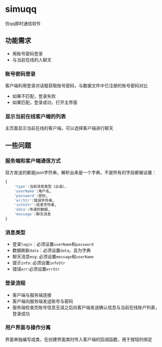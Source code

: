 # simuqq
 仿qq即时通信软件



## 功能需求

- 用账号密码登录
- 与当前在线的人聊天



### 账号密码登录

客户端利用登录对话框获取账号密码，与数据文件中已注册的账号密码对比
- 如果不匹配，登录失败
- 如果匹配，登录成功，打开主界面

### 显示当前在线客户端的列表

主页面显示当前在线的客户端，可以选择客户端进行聊天



## 一些问题

### 服务端和客户端通信方式

双方发送的都是json字符串，解析出来是一个字典，不是所有的字段都被设置：

```python
{
    'type':当前消息类型（必选），
    'userName':用户名,
    'password':密码,
    'errStr':错误字符串,
    'infoStr':信息字符串,
    'data':传递的数据,
    'message':聊天消息
}
```

### 消息类型

- 登录`login`：必须设置`userName`和`password`
- 数据刷新`data`：必须设置`data`，且为字典
- 聊天消息`msg`: 必须设置`message`和`userName`
- 提示`info`: 必须设置`infoStr`
- 错误`err`:必须设置`errStr`



### 登录流程

- 客户端与服务端连接
- 客户端向服务端发送账号与密码
- 服务端检查完账号信息无误之后向客户端发送确认信息与当前在线账户列表，登录成功



### 用户界面与操作分离

界面单独编写成类，在创建界面类时传入客户端的回调函数，用于按钮的绑定